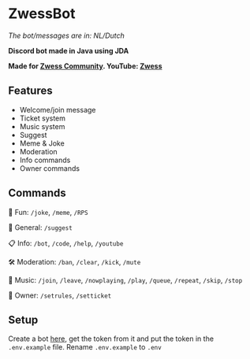 # ZwessBot
*The bot/messages are in: NL/Dutch*

**Discord bot made in Java using JDA**

**Made for [Zwess Community](https://dsc.gg/zwess). YouTube: [Zwess](https://www.youtube.com/channel/UCiL98vMbGydUPftgxLF_GvA)**

## Features
- Welcome/join message
- Ticket system
- Music system
- Suggest
- Meme & Joke
- Moderation
- Info commands
- Owner commands

## Commands
🎲 Fun: `/joke`, `/meme`, `/RPS`

🍵 General: `/suggest`

📋 Info: `/bot`, `/code`, `/help`, `/youtube`

🛠 Moderation: `/ban`, `/clear`, `/kick`, `/mute`

🎵 Music: `/join`, `/leave`, `/nowplaying`, `/play`, `/queue`, `/repeat`, `/skip`, `/stop`

👑 Owner: `/setrules`, `/setticket`

## Setup
Create a bot [here](https://discord.com/developers/applications), get the token from it and put the token in the `.env.example` file. Rename `.env.example` to `.env`

